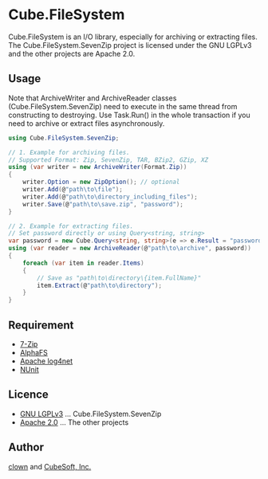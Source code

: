 Cube.FileSystem
====

Cube.FileSystem is an I/O library, especially for archiving or extracting files.
The Cube.FileSystem.SevenZip project is licensed under the GNU LGPLv3 and the other projects are Apache 2.0.

## Usage

Note that ArchiveWriter and ArchiveReader classes (Cube.FileSystem.SevenZip) need to execute in the same thread from constructing to destroying.
Use Task.Run() in the whole transaction if you need to archive or extract files asynchronously.

```cs
using Cube.FileSystem.SevenZip;

// 1. Example for archiving files.
// Supported Format: Zip, SevenZip, TAR, BZip2, GZip, XZ
using (var writer = new ArchiveWriter(Format.Zip))
{
    writer.Option = new ZipOption(); // optional
    writer.Add(@"path\to\file");
    writer.Add(@"path\to\directory_including_files");
    writer.Save(@"path\to\save.zip", "password");
}

// 2. Example for extracting files.
// Set password directly or using Query<string, string>
var password = new Cube.Query<string, string>(e => e.Result = "password");
using (var reader = new ArchiveReader(@"path\to\archive", password))
{
    foreach (var item in reader.Items)
    {
        // Save as "path\to\directory\{item.FullName}"
        item.Extract(@"path\to\directory");
    }
}
```

## Requirement

* [7-Zip](http://www.7-zip.org/)
* [AlphaFS](http://alphafs.alphaleonis.com/)
* [Apache log4net](https://logging.apache.org/log4net/)
* [NUnit](http://nunit.org/)

## Licence

* [GNU LGPLv3](https://github.com/cube-soft/Cube.FileSystem/blob/master/Libraries/SevenZip/License.txt) ... Cube.FileSystem.SevenZip
* [Apache 2.0](https://github.com/cube-soft/Cube.FileSystem/blob/master/License.txt) ... The other projects

## Author
 
[clown](https://gihub.com/clown) and [CubeSoft, Inc.](http://www.cube-soft.jp/)